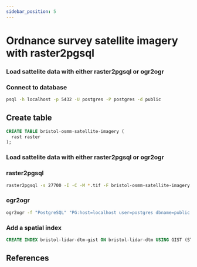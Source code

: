 ```yaml
---
sidebar_position: 5
---
```


# Ordnance survey satellite imagery with raster2pgsql

### Load sattelite data with either raster2pgsql or ogr2ogr

### Connect to database

``` bash
psql -h localhost -p 5432 -U postgres -P postgres -d public
```

## Create table
``` sql
CREATE TABLE bristol-osmm-satellite-imagery (
  rast raster
);
```

### Load sattelite data with either raster2pgsql or ogr2ogr

### raster2pgsql
``` bash
raster2pgsql -s 27700 -I -C -M *.tif -F bristol-osmm-satellite-imagery | psql -h localhost -d public -U username -P postgres
```

### ogr2ogr
``` bash
ogr2ogr -f "PostgreSQL" "PG:host=localhost user=postgres dbname=public password=postgres" *.tif -nln bristol-lidar-dtm --password=postgres
```

### Add a spatial index

``` sql
CREATE INDEX bristol-lidar-dtm-gist ON bristol-lidar-dtm USING GIST (ST_ConvexHull(rast));
```

## References

